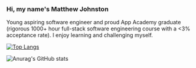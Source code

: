 ### Hi, my name's Matthew Johnston

Young aspiring software engineer and proud App Academy graduate (rigorous 1000+ hour full-stack software engineering course with a <3% acceptance rate). I enjoy learning and challenging myself.

[![Top Langs](https://github-readme-stats.vercel.app/api/top-langs/?username=mattJohnston1&layout=compact)](https://github.com/anuraghazra/github-readme-stats)


![Anurag's GitHub stats](https://github-readme-stats.vercel.app/api?username=mattJohnston1&count_private=true&hide=stars&show_icons=true)

<!--
**mattJohnston1/mattJohnston1** is a ✨ _special_ ✨ repository because its `README.md` (this file) appears on your GitHub profile.

Here are some ideas to get you started:

- 🔭 I’m currently working on ...
- 🌱 I’m currently learning ...
- 👯 I’m looking to collaborate on ...
- 🤔 I’m looking for help with ...
- 💬 Ask me about ...
- 📫 How to reach me: ...
- 😄 Pronouns: ...
- ⚡ Fun fact: ...
-->
